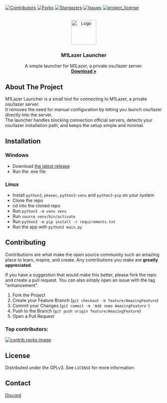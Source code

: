 

[![Contributors][contributors-shield]][contributors-url]
[![Forks][forks-shield]][forks-url]
[![Stargazers][stars-shield]][stars-url]
[![Issues][issues-shield]][issues-url]
[![project_license][license-shield]][license-url]



<!-- PROJECT LOGO -->
<br />
<div align="center">
  <a href="https://github.com/M1PPosu/m1lazer-launcher">
    <img src="https://assets.m1pposu.dev/lazer/logo.png" alt="Logo" width="80" height="80">
  </a>

<h3 align="center">M1Lazer Launcher</h3>

  <p align="center">
    A simple launcher for M1Lazer, a private osu!lazer server.
    <br />
    <a href="https://github.com/M1PPosu/m1lazer-launcher/releases/latest/download/m1lazer-setup.exe"><strong>Download »</strong></a>
    <br />

</div>

<!-- ABOUT THE PROJECT -->
## About The Project

M1Lazer Launcher is a small tool for connecting to M1Lazer, a private osu!lazer server.  
It removes the need for manual configuration by letting you launch osu!lazer directly into the server.  
The launcher handles blocking connection official servers, detects your osu!lazer installation path, and keeps the setup simple and minimal.



<!-- USAGE EXAMPLES -->
## Installation

### Windows
- Download [the latest release](https://github.com/M1PPosu/m1lazer-launcher/releases/latest/download/m1lazer-setup.exe)
- Run the .exe file

### Linux
- Install `python3`, `pkexec`, `python3-venv` and `python3-pip` on your system
- Clone the repo
- cd into the cloned repo
- Run `python3 -m venv venv`
- Run `source venv/bin/activate`
- Run `python3 -m pip install -r requirements.txt`
- Run the app with `python3 main.py`


<!-- CONTRIBUTING -->
## Contributing

Contributions are what make the open source community such an amazing place to learn, inspire, and create. Any contributions you make are **greatly appreciated**.

If you have a suggestion that would make this better, please fork the repo and create a pull request. You can also simply open an issue with the tag "enhancement".

1. Fork the Project
2. Create your Feature Branch (`git checkout -b feature/AmazingFeature`)
3. Commit your Changes (`git commit -m 'Add some AmazingFeature'`)
4. Push to the Branch (`git push origin feature/AmazingFeature`)
5. Open a Pull Request

### Top contributors:

<a href="https://github.com/M1PPosu/m1lazer-launcher/graphs/contributors">
  <img src="https://contrib.rocks/image?repo=M1PPosu/m1lazer-launcher" alt="contrib.rocks image" />
</a>



<!-- LICENSE -->
## License

Distributed under the GPLv3. See `LICENSE` for more information.



<!-- CONTACT -->
## Contact

[Discord](https://dsc.gg/m1ppand4ayo)



[contributors-shield]: https://img.shields.io/github/contributors/M1PPosu/m1lazer-launcher.svg?style=for-the-badge
[contributors-url]: https://github.com/M1PPosu/m1lazer-launcher/graphs/contributors
[forks-shield]: https://img.shields.io/github/forks/M1PPosu/m1lazer-launcher.svg?style=for-the-badge
[forks-url]: https://github.com/M1PPosu/m1lazer-launcher/network/members
[stars-shield]: https://img.shields.io/github/stars/M1PPosu/m1lazer-launcher.svg?style=for-the-badge
[stars-url]: https://github.com/M1PPosu/m1lazer-launcher/stargazers
[issues-shield]: https://img.shields.io/github/issues/M1PPosu/m1lazer-launcher.svg?style=for-the-badge
[issues-url]: https://github.com/M1PPosu/m1lazer-launcher/issues
[license-shield]: https://img.shields.io/github/license/M1PPosu/m1lazer-launcher.svg?style=for-the-badge
[license-url]: https://github.com/M1PPosu/m1lazer-launcher/blob/master/LICENSE.txt
[linkedin-shield]: https://img.shields.io/badge/-LinkedIn-black.svg?style=for-the-badge&logo=linkedin&colorB=555
[linkedin-url]: https://linkedin.com/in/linkedin_username
[product-screenshot]: https://assets.m1pposu.dev/lazer/screenshot.png
[Next.js]: https://img.shields.io/badge/next.js-000000?style=for-the-badge&logo=nextdotjs&logoColor=white
[Next-url]: https://nextjs.org/
[React.js]: https://img.shields.io/badge/React-20232A?style=for-the-badge&logo=react&logoColor=61DAFB
[React-url]: https://reactjs.org/
[Vue.js]: https://img.shields.io/badge/Vue.js-35495E?style=for-the-badge&logo=vuedotjs&logoColor=4FC08D
[Vue-url]: https://vuejs.org/
[Angular.io]: https://img.shields.io/badge/Angular-DD0031?style=for-the-badge&logo=angular&logoColor=white
[Angular-url]: https://angular.io/
[Svelte.dev]: https://img.shields.io/badge/Svelte-4A4A55?style=for-the-badge&logo=svelte&logoColor=FF3E00
[Svelte-url]: https://svelte.dev/
[Laravel.com]: https://img.shields.io/badge/Laravel-FF2D20?style=for-the-badge&logo=laravel&logoColor=white
[Laravel-url]: https://laravel.com
[Bootstrap.com]: https://img.shields.io/badge/Bootstrap-563D7C?style=for-the-badge&logo=bootstrap&logoColor=white
[Bootstrap-url]: https://getbootstrap.com
[JQuery.com]: https://img.shields.io/badge/jQuery-0769AD?style=for-the-badge&logo=jquery&logoColor=white
[JQuery-url]: https://jquery.com 

